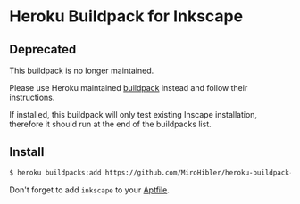 # Heroku Buildpack for Inkscape

## Deprecated

This buildpack is no longer maintained.

Please use Heroku maintained [buildpack](https://elements.heroku.com/buildpacks/heroku/heroku-buildpack-apt) instead and follow their instructions.

If installed, this buildpack will only test existing Inscape installation, therefore it should run at the end of the buildpacks list.

## Install

```sh
$ heroku buildpacks:add https://github.com/MiroHibler/heroku-buildpack-inkscape.git [--index X] [--app APP_NAME]
```

Don't forget to add `inkscape` to your [Aptfile](https://elements.heroku.com/buildpacks/heroku/heroku-buildpack-apt).
